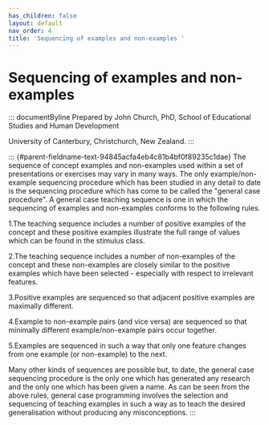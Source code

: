 ```yaml
---
has_children: false
layout: default
nav_order: 4
title: 'Sequencing of examples and non-examples '
---
```

# Sequencing of examples and non-examples 


::: documentByline
Prepared by John Church, PhD, School of Educational Studies and Human
Development

University of Canterbury, Christchurch, New Zealand.
:::

::: {#parent-fieldname-text-94845acfa4eb4c81b4bf0f89235c1dae}
The sequence of concept examples and non-examples used within a set of
presentations or exercises may vary in many ways. The only
example/non-example sequencing procedure which has been studied in any
detail to date is the sequencing procedure which has come to be called
the "general case procedure". A general case teaching sequence is one in
which the sequencing of examples and non-examples conforms to the
following rules.

1.The teaching sequence includes a number of positive examples of the
concept and these positive examples illustrate the full range of values
which can be found in the stimulus class.

2.The teaching sequence includes a number of non-examples of the concept
and these non-examples are closely similar to the positive examples
which have been selected - especially with respect to irrelevant
features.

3.Positive examples are sequenced so that adjacent positive examples are
maximally different.

4.Example to non-example pairs (and vice versa) are sequenced so that
minimally different example/non-example pairs occur together.

5.Examples are sequenced in such a way that only one feature changes
from one example (or non-example) to the next.

Many other kinds of sequences are possible but, to date, the general
case sequencing procedure is the only one which has generated any
research and the only one which has been given a name. As can be seen
from the above rules, general case programming involves the selection
and sequencing of teaching examples in such a way as to teach the
desired generalisation without producing any misconceptions.
:::
